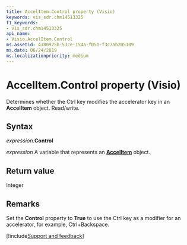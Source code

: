 ```yaml
---
title: AccelItem.Control property (Visio)
keywords: vis_sdr.chm14513325
f1_keywords:
- vis_sdr.chm14513325
api_name:
- Visio.AccelItem.Control
ms.assetid: 4380925b-53ce-154a-f051-f3c7ab205109
ms.date: 06/24/2019
ms.localizationpriority: medium
---
```



# AccelItem.Control property (Visio)

Determines whether the Ctrl key modifies the accelerator key in an **AccelItem** object. Read/write.


## Syntax

_expression_.**Control**

_expression_ A variable that represents an **[AccelItem](Visio.AccelItem.md)** object.


## Return value

Integer


## Remarks

Set the **Control** property to **True** to use the Ctrl key as a modifier for an accelerator, for example, Ctrl+Backspace.



[!include[Support and feedback](~/includes/feedback-boilerplate.md)]